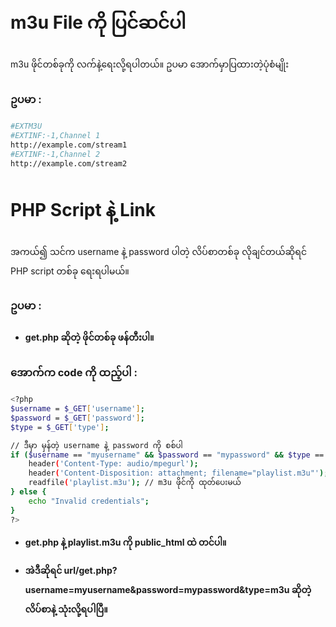 # m3u File ကို ပြင်ဆင်ပါ
m3u ဖိုင်တစ်ခုကို လက်နဲ့ရေးလို့ရပါတယ်။ ဥပမာ အောက်မှာပြထားတဲ့ပုံစံမျိုး

### ဥပမာ :

```bash
#EXTM3U
#EXTINF:-1,Channel 1
http://example.com/stream1
#EXTINF:-1,Channel 2
http://example.com/stream2
```

# PHP Script နဲ့ Link
အကယ်၍ သင်က username နဲ့ password ပါတဲ့ လိပ်စာတစ်ခု လိုချင်တယ်ဆိုရင် PHP script တစ်ခု ရေးရပါမယ်။ 

### ဥပမာ :
- **get.php ဆိုတဲ့ ဖိုင်တစ်ခု ဖန်တီးပါ။**

### အောက်က code ကို ထည့်ပါ :

```bash
<?php
$username = $_GET['username'];
$password = $_GET['password'];
$type = $_GET['type'];

// ဒီမှာ မှန်တဲ့ username နဲ့ password ကို စစ်ပါ
if ($username == "myusername" && $password == "mypassword" && $type == "m3u") {
    header('Content-Type: audio/mpegurl');
    header('Content-Disposition: attachment; filename="playlist.m3u"');
    readfile('playlist.m3u'); // m3u ဖိုင်ကို ထုတ်ပေးမယ်
} else {
    echo "Invalid credentials";
}
?>
```

- **get.php နဲ့ playlist.m3u ကို public_html ထဲ တင်ပါ။**

- **အဲဒီဆိုရင် url/get.php?username=myusername&password=mypassword&type=m3u ဆိုတဲ့ လိပ်စာနဲ့ သုံးလို့ရပါပြီ။**





















